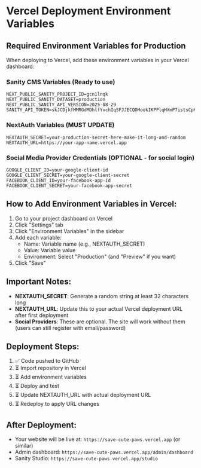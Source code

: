 # Vercel Deployment Environment Variables

## Required Environment Variables for Production

When deploying to Vercel, add these environment variables in your Vercel dashboard:

### Sanity CMS Variables (Ready to use)
```
NEXT_PUBLIC_SANITY_PROJECT_ID=gcn1lnqk
NEXT_PUBLIC_SANITY_DATASET=production  
NEXT_PUBLIC_SANITY_API_VERSION=2025-08-29
SANITY_API_TOKEN=skJCDjkfMMRGdMDhlfYvchIqSFJJECQOHookIKPPlqHXmP7istsCpKMdbRvxToGG6I5upQNakLH3eAfxxn5Pr9VDX8JKQkHTijWAZZUvfUrZPDLyvHdhjYEYJXYyxwe0NXhFXzIAluMHTeHdHEykbSeOVttPTyaXLN7FZ6dEcR7Stv0J4XOy
```

### NextAuth Variables (MUST UPDATE)
```
NEXTAUTH_SECRET=your-production-secret-here-make-it-long-and-random
NEXTAUTH_URL=https://your-app-name.vercel.app
```

### Social Media Provider Credentials (OPTIONAL - for social login)
```
GOOGLE_CLIENT_ID=your-google-client-id
GOOGLE_CLIENT_SECRET=your-google-client-secret
FACEBOOK_CLIENT_ID=your-facebook-app-id
FACEBOOK_CLIENT_SECRET=your-facebook-app-secret
```

## How to Add Environment Variables in Vercel:

1. Go to your project dashboard on Vercel
2. Click "Settings" tab
3. Click "Environment Variables" in the sidebar
4. Add each variable:
   - Name: Variable name (e.g., NEXTAUTH_SECRET)
   - Value: Variable value
   - Environment: Select "Production" (and "Preview" if you want)
5. Click "Save"

## Important Notes:

- **NEXTAUTH_SECRET**: Generate a random string at least 32 characters long
- **NEXTAUTH_URL**: Update this to your actual Vercel deployment URL after first deployment
- **Social Providers**: These are optional. The site will work without them (users can still register with email/password)

## Deployment Steps:

1. ✅ Code pushed to GitHub 
2. ⏳ Import repository in Vercel
3. ⏳ Add environment variables
4. ⏳ Deploy and test
5. ⏳ Update NEXTAUTH_URL with actual deployment URL
6. ⏳ Redeploy to apply URL changes

## After Deployment:

- Your website will be live at: `https://save-cute-paws.vercel.app` (or similar)
- Admin dashboard: `https://save-cute-paws.vercel.app/admin/dashboard`
- Sanity Studio: `https://save-cute-paws.vercel.app/studio`
